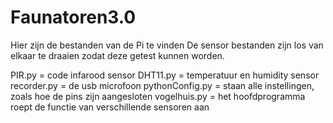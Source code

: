 # Faunatoren3.0
Hier zijn de bestanden van de Pi te vinden
De sensor bestanden zijn los van elkaar te draaien zodat deze getest kunnen worden.

PIR.py = code infarood sensor
DHT11.py = temperatuur en humidity sensor
recorder.py = de usb microfoon
pythonConfig.py = staan alle instellingen, zoals hoe de pins zijn aangesloten
vogelhuis.py = het hoofdprogramma roept de functie van verschillende sensoren aan
